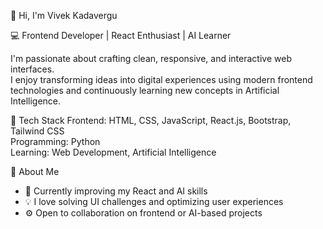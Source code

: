 👋 Hi, I'm Vivek Kadavergu  

💻 Frontend Developer | React Enthusiast | AI Learner

I'm passionate about crafting clean, responsive, and interactive web interfaces.  
I enjoy transforming ideas into digital experiences using modern frontend technologies and continuously learning new concepts in Artificial Intelligence.

🧰 Tech Stack
Frontend: HTML, CSS, JavaScript, React.js, Bootstrap, Tailwind CSS  
Programming: Python  
Learning: Web Development, Artificial Intelligence

🚀 About Me
- 🌱 Currently improving my React and AI skills  
- 💡 I love solving UI challenges and optimizing user experiences  
- ⚙️ Open to collaboration on frontend or AI-based projects  
